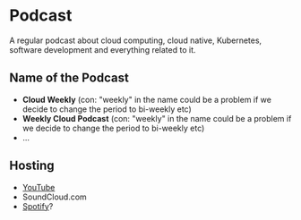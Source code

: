 # Podcast

A regular podcast about cloud computing, cloud native, Kubernetes, software development and everything related to it.

## Name of the Podcast

- **Cloud Weekly** (con: "weekly" in the name could be a problem if we decide to change the period to bi-weekly etc)
- **Weekly Cloud Podcast** (con: "weekly" in the name could be a problem if we decide to change the period to bi-weekly etc)
- ...

## Hosting

- [YouTube](https://www.youtube.com/channel/UCddlOUvqF4UcM9S2uRzqROw?sub_confirmation=1)
- SoundCloud.com
- [Spotify](https://podcasters.spotify.com/)?
